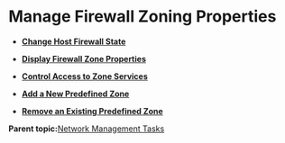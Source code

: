 <!--
SPDX-FileCopyrightText: 2023,2024 Oracle and/or its affiliates.
SPDX-License-Identifier: CC-BY-SA-4.0
-->
# Manage Firewall Zoning Properties

-   **[Change Host Firewall State](../topics/cockpit-network_enable_disable_firewalld_service.md)**  

-   **[Display Firewall Zone Properties](../topics/cockpit-network_access_zone_information.md)**  

-   **[Control Access to Zone Services](../topics/add_and_enable_a_firewall_service.md)**  

-   **[Add a New Predefined Zone](../topics/cockpit-network_add_a_pre_defined_zone.md)**  

-   **[Remove an Existing Predefined Zone](../topics/cockpit-network_remove_or_modify_zone.md)**  


**Parent topic:**[Network Management Tasks](../topics/cockpit-network.md)

